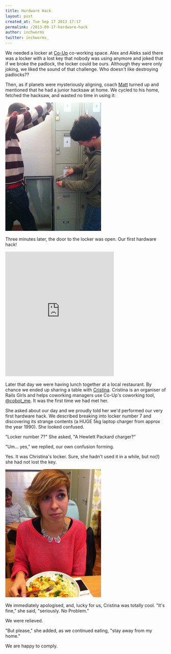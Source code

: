 ```yaml
---
title: Hardware Hack
layout: post
created_at: Tue Sep 17 2013 17:17
permalink: /2013-09-17-hardware-hack
author: inchworms
twitter: inchworms_
---
```


We needed a locker at [Co-Up](https://twitter.com/co_up) co-working space. Alex and Aleks said there was a locker with a lost key that nobody was using anymore and joked that if we broke the padlock, the locker could be ours. Although they were only joking, we liked the sound of that challenge. Who doesn't like destroying padlocks??

Then, as if planets were mysteriously aligning, coach [Matt](https://twitter.com/fidothe) turned up and mentioned that he had a junior hacksaw at home. We cycled to his home, fetched the hacksaw, and wasted no time in using it: 

<img src="/images/mattandanjalocker.jpg" alt="matt and anja" style="width: 300px;"/>

Three minutes later, the door to the locker was open. Our first hardware hack!

<iframe src="http://loopc.am/tyranja/loops/32.widget" width="340" height="390" scrolling="no" frameborder="no" allowTransparency="true"></iframe>


Later that day we were having lunch together at a local restaurant. By chance we ended up sharing a table with [Cristina](https://twitter.com/crissantamarina). Cristina is an organiser of Rails Girls and helps coworking managers use Co-Up's coworking tool, [@cobot_me](https://twitter.com/cobot_me). It was the first time we had met her. 

She asked about our day and we proudly told her we'd performed our very first hardware hack. We described breaking into locker number 7 and discovering its strange contents (a HUGE 5kg laptop charger from approx the year 1990). She looked confused. 

"Locker number 7?" She asked, "A Hewlett Packard charger?" 

"Um... yes," we replied, our own confusion forming. 

Yes. It was Christina's locker. Sure, she hadn't used it in a while, but no(!) she had not lost the key. 

<img src="/images/cristina.jpg" alt="cristina" style="width: 300px;"/>

We immediately apologised, and, lucky for us, Cristina was totally cool. "It's fine," she said, "seriously. No Problem."

We were relieved.

"But please," she added, as we continued eating, "stay away from my home."

We are happy to comply.